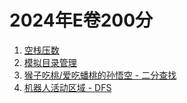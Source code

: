 # 2024年E卷200分

1. [空栈压数](push-numbers-into-stack/index.md)
2. [模拟目录管理](filesystem/index.md)
3. [猴子吃桃/爱吃蟠桃的孙悟空 - 二分查找](monkey-eats-peach/index.md)
4. [机器人活动区域 - DFS](moving-area-of-robot/index.md)
